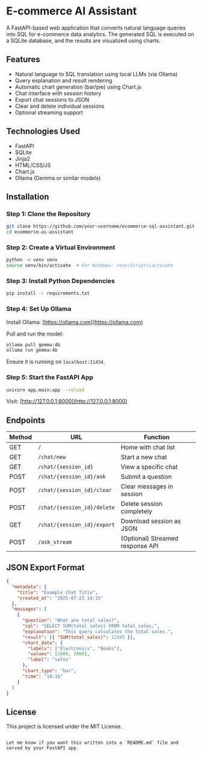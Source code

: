 # E-commerce AI Assistant

A FastAPI-based web application that converts natural language queries into SQL for e-commerce data analytics. The generated SQL is executed on a SQLite database, and the results are visualized using charts.

## Features

- Natural language to SQL translation using local LLMs (via Ollama)
- Query explanation and result rendering
- Automatic chart generation (bar/pie) using Chart.js
- Chat interface with session history
- Export chat sessions to JSON
- Clear and delete individual sessions
- Optional streaming support

## Technologies Used

- FastAPI
- SQLite
- Jinja2
- HTML/CSS/JS
- Chart.js
- Ollama (Gemma or similar models)


## Installation

### Step 1: Clone the Repository

```bash
git clone https://github.com/your-username/ecommerce-sql-assistant.git
cd ecommerce-ai-assistant
````

### Step 2: Create a Virtual Environment

```bash
python -m venv venv
source venv/bin/activate  # For Windows: venv\Scripts\activate
```

### Step 3: Install Python Dependencies

```bash
pip install -r requirements.txt
```

### Step 4: Set Up Ollama

Install Ollama: [https://ollama.com](https://ollama.com)

Pull and run the model:

```bash
ollama pull gemma:4b
ollama run gemma:4b
```

Ensure it is running on `localhost:11434`.

### Step 5: Start the FastAPI App

```bash
uvicorn app.main:app --reload
```

Visit: [http://127.0.0.1:8000](http://127.0.0.1:8000)

## Endpoints

| Method | URL                         | Function                         |
| ------ | --------------------------- | -------------------------------- |
| GET    | `/`                         | Home with chat list              |
| GET    | `/chat/new`                 | Start a new chat                 |
| GET    | `/chat/{session_id}`        | View a specific chat             |
| POST   | `/chat/{session_id}/ask`    | Submit a question                |
| POST   | `/chat/{session_id}/clear`  | Clear messages in session        |
| POST   | `/chat/{session_id}/delete` | Delete session completely        |
| GET    | `/chat/{session_id}/export` | Download session as JSON         |
| POST   | `/ask_stream`               | (Optional) Streamed response API |

## JSON Export Format

```json
{
  "metadata": {
    "title": "Example Chat Title",
    "created_at": "2025-07-23 14:15"
  },
  "messages": [
    {
      "question": "What are total sales?",
      "sql": "SELECT SUM(total_sales) FROM total_sales;",
      "explanation": "This query calculates the total sales.",
      "result": [{ "SUM(total_sales)": 12345 }],
      "chart_data": {
        "labels": ["Electronics", "Books"],
        "values": [1000, 2000],
        "label": "sales"
      },
      "chart_type": "bar",
      "time": "14:16"
    }
  ]
}
```

## License

This project is licensed under the MIT License.

```

Let me know if you want this written into a `README.md` file and served by your FastAPI app.
```
